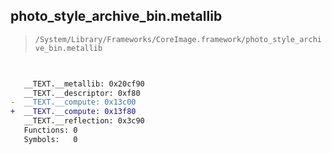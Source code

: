 ## photo_style_archive_bin.metallib

> `/System/Library/Frameworks/CoreImage.framework/photo_style_archive_bin.metallib`

```diff

 
   __TEXT.__metallib: 0x20cf90
   __TEXT.__descriptor: 0xf80
-  __TEXT.__compute: 0x13c00
+  __TEXT.__compute: 0x13f80
   __TEXT.__reflection: 0x3c90
   Functions: 0
   Symbols:   0

```

